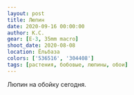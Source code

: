 ```yaml
---
layout: post
title: Люпин
date: 2020-09-16 00:00:00
author: К.С.
gear: [E-3, 35mm macro]
shoot_date: 2020-08-08
location: Ёльбаза
colors: ['536516', '304408']
tags: [растения, бобовые, люпины, обои]
---
```

Люпин на обойку сегодня.
